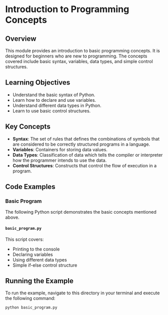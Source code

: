 # Introduction to Programming Concepts

## Overview

This module provides an introduction to basic programming concepts. It is designed for beginners who are new to programming. The concepts covered include basic syntax, variables, data types, and simple control structures.

## Learning Objectives

-   Understand the basic syntax of Python.
-   Learn how to declare and use variables.
-   Understand different data types in Python.
-   Learn to use basic control structures.

## Key Concepts

-   **Syntax**: The set of rules that defines the combinations of symbols that are considered to be correctly structured programs in a language.
-   **Variables**: Containers for storing data values.
-   **Data Types**: Classification of data which tells the compiler or interpreter how the programmer intends to use the data.
-   **Control Structures**: Constructs that control the flow of execution in a program.

## Code Examples

### Basic Program

The following Python script demonstrates the basic concepts mentioned above.

#### `basic_program.py`

This script covers:

-   Printing to the console
-   Declaring variables
-   Using different data types
-   Simple if-else control structure

## Running the Example

To run the example, navigate to this directory in your terminal and execute the following command:

```
python basic_program.py
```
